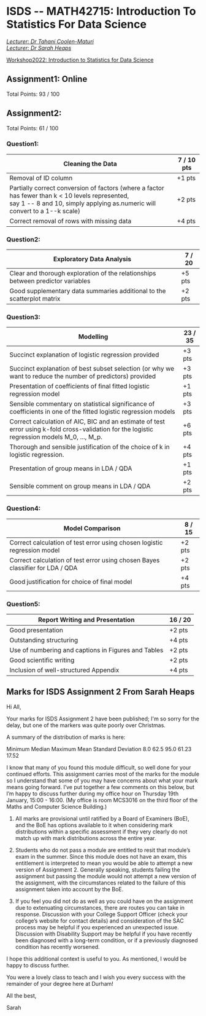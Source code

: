 # ISDS -- MATH42715: Introduction To Statistics For Data Science
*[Lecturer: Dr Tahani Coolen-Maturi](https://tahanimaturi.com)*  
*[Lecturer: Dr Sarah Heaps](https://conferences.ncl.ac.uk/wisdom/personalprofiles/academicstafffrommathsstatsphysics/)*

[Workshop2022: Introduction to Statistics for Data Science](https://tmaturi.github.io/ISDS2022/index.html) 

## Assignment1: Online
Total Points: 93 / 100

## Assignment2: 
Total Points: 61 / 100

### Question1: 
| Cleaning the Data | 7 / 10 pts |
| --- | --- |
| Removal of ID column | +1 pts |
| Partially correct conversion of factors (where a factor has fewer than k < 10 levels represented, <br> say 1 -- 8 and 10, simply applying as.numeric will convert to a 1--k scale) |  +2 pts |
| Correct removal of rows with missing data | +4 pts |

### Question2:
| Exploratory Data Analysis | 7 / 20 | 
| --- | --- | 
| Clear and thorough exploration of the relationships between predictor variables | +5 pts |
| Good supplementary data summaries additional to the scatterplot matrix | +2 pts |

### Question3:
| Modelling | 23 / 35 | 
| --- | --- | 
| Succinct explanation of logistic regression provided | +3 pts |
| Succinct explanation of best subset selection (or why we want to reduce the number of predictors) provided | +3 pts |
| Presentation of coefficients of final fitted logistic regression model | +1 pts |
| Sensible commentary on statistical significance of coefficients in one of the fitted logistic regression models | +3 pts |
| Correct calculation of AIC, BIC and an estimate of test error using k-fold cross-validation for the logistic regression models M_0, ..., M_p. | +6 pts |
| Thorough and sensible justification of the choice of k in logistic regression. | +4 pts |
| Presentation of group means in LDA / QDA | +1 pts |
| Sensible comment on group means in LDA / QDA | +2 pts |

### Question4:
| Model Comparison | 8 / 15 | 
| --- | --- | 
| Correct calculation of test error using chosen logistic regression model | +2 pts |
| Correct calculation of test error using chosen Bayes classifier for LDA / QDA | +2 pts |
| Good justification for choice of final model  | +4 pts |

### Question5:
| Report Writing and Presentation | 16 / 20 | 
| --- | --- | 
| Good presentation | +2 pts |
| Outstanding structuring | +4 pts |
| Use of numbering and captions in Figures and Tables | +2 pts |
| Good scientific writing | +2 pts |
| Inclusion of well-structured Appendix | +4 pts |



## Marks for ISDS Assignment 2 From Sarah Heaps

Hi All, 

Your marks for ISDS Assignment 2 have been published; I'm so sorry for the delay, but one of the markers was quite poorly over Christmas. 

A summary of the distribution of marks is here: 

Minimum Median Maximum Mean Standard Deviation 
8.0 62.5 95.0 61.23 17.52 

I know that many of you found this module difficult, so well done for your continued efforts. This assignment carries most of the marks for the module so I understand that some of you may have concerns about what your mark means going forward. I’ve put together a few comments on this below, but I’m happy to discuss further during my office hour on Thursday 19th January, 15:00 - 16:00. (My office is room MCS3016 on the third floor of the Maths and Computer Science Building.) 

1. All marks are provisional until ratified by a Board of Examiners (BoE), and the BoE has options available to it when considering mark distributions within a specific assessment if they very clearly do not match up with mark distributions across the entire year. 

2. Students who do not pass a module are entitled to resit that module’s exam in the summer. Since this module does not have an exam, this entitlement is interpreted to mean you would be able to attempt a new version of Assignment 2. Generally speaking, students failing the assignment but passing the module would not attempt a new version of the assignment, with the circumstances related to the failure of this assignment taken into account by the BoE. 

3. If you feel you did not do as well as you could have on the assignment due to extenuating circumstances, there are routes you can take in response. Discussion with your College Support Officer (check your college’s website for contact details) and consideration of the SAC process may be helpful if you experienced an unexpected issue. Discussion with Disability Support may be helpful if you have recently been diagnosed with a long-term condition, or if a previously diagnosed condition has recently worsened. 

I hope this additional context is useful to you. As mentioned, I would be happy to discuss further. 

You were a lovely class to teach and I wish you every success with the remainder of your degree here at Durham! 

All the best, 

Sarah
